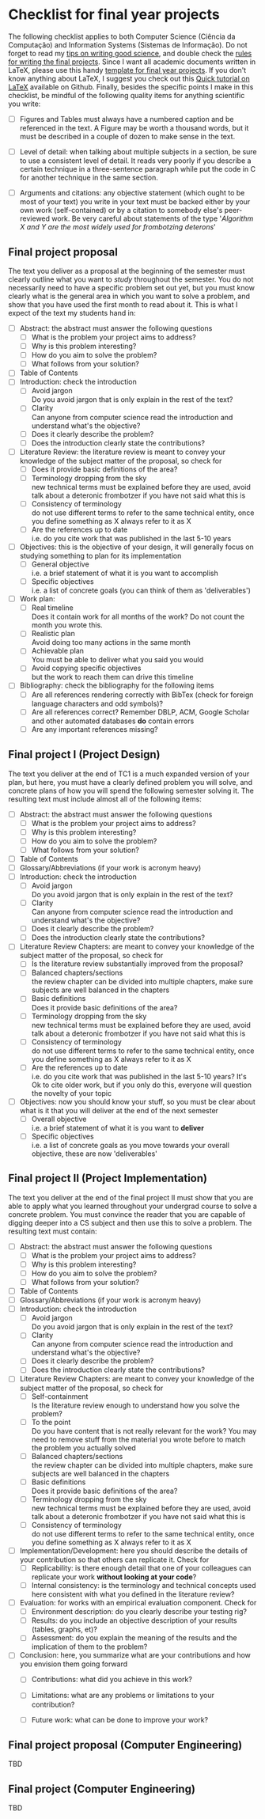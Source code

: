 # Checklist for final year projects

The following checklist applies to both Computer Science (Ciência da Computação) and Information Systems (Sistemas de Informação). Do not forget to read my [tips on writing good science](http://www.meneguzzi.eu/felipe/writing.shtml), and double check the [rules for writing the final projects](https://moodle.pucrs.br/pluginfile.php/2799621/mod_resource/content/4/Normas%20TCC%20ap181.pdf). 
Since I want all academic documents written in LaTeX, please use this handy [template for final year projects](https://bitbucket.org/mflash/ep-tcc/src/master/). 
If you don't know anything about LaTeX, I suggest you check out this [Quick tutorial on LaTeX](https://github.com/VoLuong/Begin-Latex-in-minutes) available on Github.
Finally, besides the specific points I make in this checklist, be mindful of the following quality items for anything scientific you write:

- [ ] Figures and Tables must always have a numbered caption and be referenced in the text. A Figure may be worth a thousand words, but it must be described in a couple of dozen to make sense in the text. 
- [ ] Level of detail: when talking about multiple subjects in a section, be sure to use a consistent level of detail. It reads very poorly if you describe a certain technique in a three-sentence paragraph while put the code in C for another technique in the same section.
- [ ] Arguments and citations: any objective statement (which ought to be most of your text) you write in your text must be backed either by your own work (self-contained) or by a citation to somebody else's peer-reviewed work. Be very careful about statements of the type '*Algorithm X and Y are the most widely used for frombotzing deterons*'



## Final project proposal

The text you deliver as a proposal at the beginning of the semester must clearly outline what you want to *study* throughout the semester. You do not necessarily need to have a specific problem set out yet, but you must know clearly what is the general area in which you want to solve a problem, and show that you have used the first month to read about it. This is what I expect of the text my students hand in:

- [ ] Abstract: the abstract must answer the following questions
	- [ ] What is the problem your project aims to address?
	- [ ] Why is this problem interesting?
	- [ ] How do you aim to solve the problem?
	- [ ] What follows from your solution?
- [ ] Table of Contents
- [ ] Introduction: check the introduction 
	- [ ] Avoid jargon <br/> Do you avoid jargon that is only explain in the rest of the text?
	- [ ] Clarity <br/> Can anyone from computer science read the introduction and understand what's the objective?
	- [ ] Does it clearly describe the problem?
	- [ ] Does the introduction clearly state the contributions?
- [ ] Literature Review: the literature review is meant to convey your knowledge of the subject matter of the proposal, so check for
	- [ ] Does it provide basic definitions of the area?
	- [ ] Terminology dropping from the sky <br/> new technical terms must be explained before they are used, avoid talk about a deteronic frombotzer if you have not said what this is
	- [ ] Consistency of terminology  <br/> do not use different terms to refer to the same technical entity, once you define something as X always refer to it as X
	- [ ] Are the references up to date <br/> i.e. do you cite work that was published in the last 5-10 years
- [ ] Objectives: this is the objective of your design, it will generally focus on studying something to plan for its implementation
	- [ ] General objective <br/> i.e. a brief statement of what it is you want to accomplish
	- [ ] Specific objectives <br/> i.e. a list of concrete goals (you can think of them as 'deliverables')
- [ ] Work plan: 
	- [ ] Real timeline <br/> Does it contain work for all months of the work? Do not count the month you wrote this.
	- [ ] Realistic plan <br/> Avoid doing too many actions in the same month
	- [ ] Achievable plan <br/> You must be able to deliver what you said you would
	- [ ] Avoid copying specific objectives <br/> but the work to reach them can drive this timeline
- [ ] Bibliography: check the bibliography for the following items
	- [ ] Are all references rendering correctly with BibTex (check for foreign language characters and odd symbols)?
	- [ ] Are all references correct? Remember DBLP, ACM, Google Scholar and other automated databases **do** contain errors
	- [ ] Are any important references missing?
	
## Final project I (Project Design)

The text you deliver at the end of TC1 is a much expanded version of your plan, but here, you must have a clearly defined problem you will solve, and concrete plans of how you will spend the following semester solving it. 
The resulting text must include almost all of the following items:

- [ ] Abstract: the abstract must answer the following questions
	- [ ] What is the problem your project aims to address?
	- [ ] Why is this problem interesting?
	- [ ] How do you aim to solve the problem?
	- [ ] What follows from your solution?
- [ ] Table of Contents
- [ ] Glossary/Abbreviations (if your work is acronym heavy)
- [ ] Introduction: check the introduction 
	- [ ] Avoid jargon <br/> Do you avoid jargon that is only explain in the rest of the text?
	- [ ] Clarity <br/> Can anyone from computer science read the introduction and understand what's the objective?
	- [ ] Does it clearly describe the problem?
	- [ ] Does the introduction clearly state the contributions?
- [ ] Literature Review Chapters: are meant to convey your knowledge of the subject matter of the proposal, so check for
	- [ ] Is the literature review substantially improved from the proposal?
	- [ ] Balanced chapters/sections <br/> the review chapter can be divided into multiple chapters, make sure subjects are well balanced in the chapters
	- [ ] Basic definitions <br/> Does it provide basic definitions of the area?
	- [ ] Terminology dropping from the sky <br/> new technical terms must be explained before they are used, avoid talk about a deteronic frombotzer if you have not said what this is
	- [ ] Consistency of terminology  <br/> do not use different terms to refer to the same technical entity, once you define something as X always refer to it as X
	- [ ] Are the references up to date <br/> i.e. do you cite work that was published in the last 5-10 years? It's Ok to cite older work, but if you only do this, everyone will question the novelty of your topic
- [ ] Objectives: now you should know your stuff, so you must be clear about what is it that you will deliver at the end of the next semester
	- [ ] Overall objective <br/> i.e. a brief statement of what it is you want to **deliver**
	- [ ] Specific objectives <br/> i.e. a list of concrete goals as you move towards your overall objective, these are now 'deliverables'

## Final project II (Project Implementation)

The text you deliver at the end of the final project II must show that you are able to apply what you learned throughout your undergrad course to solve a concrete problem. You must convince the reader that you are capable of digging deeper into a CS subject and then use this to solve a problem. The resulting text must contain: 

- [ ] Abstract: the abstract must answer the following questions
	- [ ] What is the problem your project aims to address?
	- [ ] Why is this problem interesting?
	- [ ] How do you aim to solve the problem?
	- [ ] What follows from your solution?
- [ ] Table of Contents
- [ ] Glossary/Abbreviations (if your work is acronym heavy)
- [ ] Introduction: check the introduction 
	- [ ] Avoid jargon <br/> Do you avoid jargon that is only explain in the rest of the text?
	- [ ] Clarity <br/> Can anyone from computer science read the introduction and understand what's the objective?
	- [ ] Does it clearly describe the problem?
	- [ ] Does the introduction clearly state the contributions?
- [ ] Literature Review Chapters: are meant to convey your knowledge of the subject matter of the proposal, so check for
	- [ ] Self-containment <br/> Is the literature review enough to understand how you solve the problem?
	- [ ] To the point <br/> Do you have content that is not really relevant for the work? You may need to remove stuff from the material you wrote before to match the problem you actually solved
	- [ ] Balanced chapters/sections <br/> the review chapter can be divided into multiple chapters, make sure subjects are well balanced in the chapters
	- [ ] Basic definitions <br/> Does it provide basic definitions of the area?
	- [ ] Terminology dropping from the sky <br/> new technical terms must be explained before they are used, avoid talk about a deteronic frombotzer if you have not said what this is
	- [ ] Consistency of terminology  <br/> do not use different terms to refer to the same technical entity, once you define something as X always refer to it as X
- [ ] Implementation/Development: here you should describe the details of your contribution so that others can replicate it. Check for
	- [ ] Replicability: is there enough detail that one of your colleagues can replicate your work **without looking at your code**?
	- [ ] Internal consistency: is the terminology and technical concepts used here consistent with what you defined in the literature review?
- [ ] Evaluation: for works with an empirical evaluation component. Check for
	- [ ] Environment description: do you clearly describe your testing rig? 
	- [ ] Results: do you include an objective description of your results (tables, graphs, et)?
	- [ ] Assessment: do you explain the meaning of the results and the implication of them to the problem?
- [ ] Conclusion: here, you summarize what are your contributions and how you envision them going forward
	- [ ] Contributions: what did you achieve in this work?
	- [ ] Limitations: what are any problems or limitations to your contribution?
	- [ ] Future work: what can be done to improve your work?
	

## Final project proposal (Computer Engineering)
TBD

## Final project (Computer Engineering)
TBD
